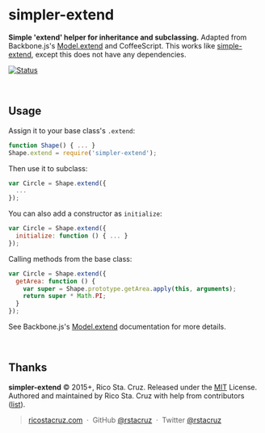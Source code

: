 # simpler-extend

**Simple 'extend' helper for inheritance and subclassing.** Adapted from Backbone.js's [Model.extend] and CoffeeScript. This works like [simple-extend](https://www.npmjs.com/package/simple-extend), except this does not have any dependencies.

[![Status](http://img.shields.io/travis/rstacruz/simpler-extend/master.svg?style=flat)](https://travis-ci.org/rstacruz/simpler-extend "See test builds")

<br>

## Usage

Assign it to your base class's `.extend`:

```js
function Shape() { ... }
Shape.extend = require('simpler-extend');
```

Then use it to subclass:

```js
var Circle = Shape.extend({
  ...
});
```

You can also add a constructor as `initialize`:

```js
var Circle = Shape.extend({
  initialize: function () { ... }
});
```

Calling methods from the base class:

```js
var Circle = Shape.extend({
  getArea: function () {
    var super = Shape.prototype.getArea.apply(this, arguments);
    return super * Math.PI;
  }
});
```


See Backbone.js's [Model.extend] documentation for more details.

<br>

## Thanks

**simpler-extend** © 2015+, Rico Sta. Cruz. Released under the [MIT] License.<br>
Authored and maintained by Rico Sta. Cruz with help from contributors ([list][contributors]).

> [ricostacruz.com](http://ricostacruz.com) &nbsp;&middot;&nbsp;
> GitHub [@rstacruz](https://github.com/rstacruz) &nbsp;&middot;&nbsp;
> Twitter [@rstacruz](https://twitter.com/rstacruz)

[MIT]: http://mit-license.org/
[contributors]: http://github.com/rstacruz/simpler-extend/contributors
[Model.extend]: http://backbonejs.org/#Model-extend
